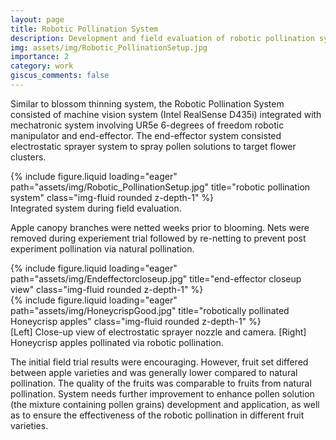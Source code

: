 ```yaml
---
layout: page
title: Robotic Pollination System
description: Development and field evaluation of robotic pollination system for tree fruit crops.
img: assets/img/Robotic_PollinationSetup.jpg
importance: 2
category: work
giscus_comments: false
---
```


Similar to blossom thinning system, the Robotic Pollination System consisted of machine vision system (Intel RealSense D435i) integrated with mechatronic system involving UR5e 6-degrees of freedom robotic manipulator and end-effector. The end-effector system consisted electrostatic sprayer system to spray pollen solutions to target flower clusters.


<div class="row justify-content-sm-center">
    <div class="col-sm-8 mt-3 mt-md-0">
        {% include figure.liquid loading="eager" path="assets/img/Robotic_PollinationSetup.jpg" title="robotic pollination system" class="img-fluid rounded z-depth-1" %}
    </div>
</div>
<div class="caption">
    Integrated system during field evaluation.
</div>

Apple canopy branches were netted weeks prior to blooming. Nets were removed during experiement trial followed by re-netting to prevent post experiment pollination via natural pollination.

<div class="row">
    <div class="col-sm-6 mt-3 mt-md-0">
        {% include figure.liquid loading="eager" path="assets/img/Endeffectorcloseup.jpg" title="end-effector closeup view" class="img-fluid rounded z-depth-1" %}
    </div>
    <div class="col-sm-6 mt-3 mt-md-0">
        {% include figure.liquid loading="eager" path="assets/img/HoneycrispGood.jpg" title="robotically pollinated Honeycrisp apples" class="img-fluid rounded z-depth-1" %}
    </div>
</div>
<div class="caption">
    [Left] Close-up view of electrostatic sprayer nozzle and camera. [Right] Honeycrisp apples pollinated via robotic pollination.
</div>


The initial field trial results were encouraging. However, fruit set differed between apple varieties and was generally lower compared to natural pollination. The quality of the fruits was comparable to fruits from natural pollination. System needs further improvement to enhance pollen solution (the mixture containing pollen grains) development and application, as well as to ensure the effectiveness of the robotic pollination in different fruit varieties.
